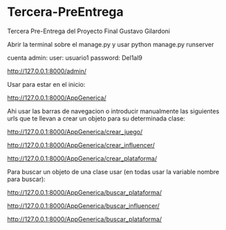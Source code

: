 # Tercera-PreEntrega

Tercera Pre-Entrega del Proyecto Final Gustavo Gilardoni

Abrir la terminal sobre el manage.py y usar python manage.py runserver

cuenta admin: user: usuario1      password: Del1al9

http://127.0.0.1:8000/admin/

Usar para estar en el inicio:

http://127.0.0.1:8000/AppGenerica/

Ahi usar las barras de navegacion o introducir manualmente las siguientes urls que te llevan a crear un objeto para su determinada clase:

http://127.0.0.1:8000/AppGenerica/crear_juego/

http://127.0.0.1:8000/AppGenerica/crear_influencer/

http://127.0.0.1:8000/AppGenerica/crear_plataforma/

Para buscar un objeto de una clase usar (en todas usar la variable nombre para buscar):

http://127.0.0.1:8000/AppGenerica/buscar_plataforma/

http://127.0.0.1:8000/AppGenerica/buscar_influencer/

http://127.0.0.1:8000/AppGenerica/buscar_plataforma/
